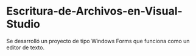 # Escritura-de-Archivos-en-Visual-Studio
Se desarrolló un proyecto de tipo Windows Forms que funciona como un editor de texto.
